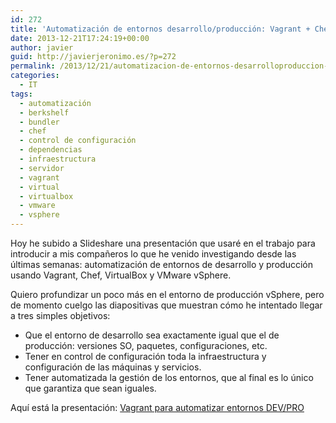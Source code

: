 ```yaml
---
id: 272
title: 'Automatización de entornos desarrollo/producción: Vagrant + Chef + VirtualBox + vSphere'
date: 2013-12-21T17:24:19+00:00
author: javier
guid: http://javierjeronimo.es/?p=272
permalink: /2013/12/21/automatizacion-de-entornos-desarrolloproduccion-vagrant-chef-virtualbox-vsphere/
categories:
  - IT
tags:
  - automatización
  - berkshelf
  - bundler
  - chef
  - control de configuración
  - dependencias
  - infraestructura
  - servidor
  - vagrant
  - virtual
  - virtualbox
  - vmware
  - vsphere
---
```

Hoy he subido a Slideshare una presentación que usaré en el trabajo para introducir a mis compañeros lo que he venido investigando desde las últimas semanas: automatización de entornos de desarrollo y producción usando Vagrant, Chef, VirtualBox y VMware vSphere.

Quiero profundizar un poco más en el entorno de producción vSphere, pero de momento cuelgo las diapositivas que muestran cómo he intentado llegar a tres simples objetivos:

  * Que el entorno de desarrollo sea exactamente igual que el de producción: versiones SO, paquetes, configuraciones, etc.
  * Tener en control de configuración toda la infraestructura y configuración de las máquinas y servicios.
  * Tener automatizada la gestión de los entornos, que al final es lo único que garantiza que sean iguales.

Aquí está la presentación: [Vagrant para automatizar entornos DEV/PRO](http://goo.gl/VtGYl5)